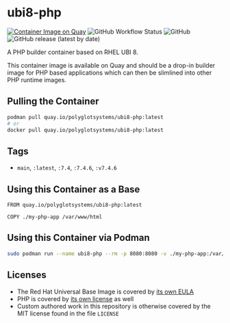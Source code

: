 # ubi8-php

[![Container Image on Quay](https://img.shields.io/badge/Container%20Image-Quay.io-orange)](https://quay.io/polyglotsystems/ubi8-php) ![GitHub Workflow Status](https://img.shields.io/github/workflow/status/PolyglotSystems/ubi8-php/Build%20PHP%20UBI%20Container?label=Container%20Build&style=flat-square) ![GitHub](https://img.shields.io/github/license/PolyglotSystems/ubi8-php) ![GitHub release (latest by date)](https://img.shields.io/github/v/release/PolyglotSystems/ubi8-php)

A PHP builder container based on RHEL UBI 8.

This container image is available on Quay and should be a drop-in builder image for PHP based applications which can then be slimlined into other PHP runtime images.

## Pulling the Container

```bash
podman pull quay.io/polyglotsystems/ubi8-php:latest
# or
docker pull quay.io/polyglotsystems/ubi8-php:latest
```

## Tags

- `main`, `:latest`, `:7.4`, `:7.4.6`, `:v7.4.6`

## Using this Container as a Base

```docker
FROM quay.io/polyglotsystems/ubi8-php:latest

COPY ./my-php-app /var/www/html
```

## Using this Container via Podman

```bash
sudo podman run --name ubi8-php --rm -p 8080:8080 -v ./my-php-app:/var/www/html quay.io/polyglotsystems/ubi8-php:latest
```

## Licenses

- The Red Hat Universal Base Image is covered by [its own EULA](https://www.redhat.com/licenses/EULA_Red_Hat_Universal_Base_Image_English_20190422.pdf)
- PHP is covered by [its own license](https://www.php.net/license/) as well
- Custom authored work in this repository is otherwise covered by the MIT license found in the file `LICENSE`